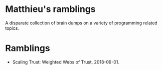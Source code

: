 # Matthieu's ramblings

A disparate collection of brain dumps on a variety of programming related topics.

# Ramblings

 - Scaling Trust: Weighted Webs of Trust, 2018-09-01.
